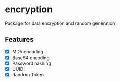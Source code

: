 # encryption

Package for data encryption and random  generation

## Features
- [x] MD5 encoding
- [x] Base64 encoding
- [x] Password hashing
- [x] UUID
- [x] Random Token
